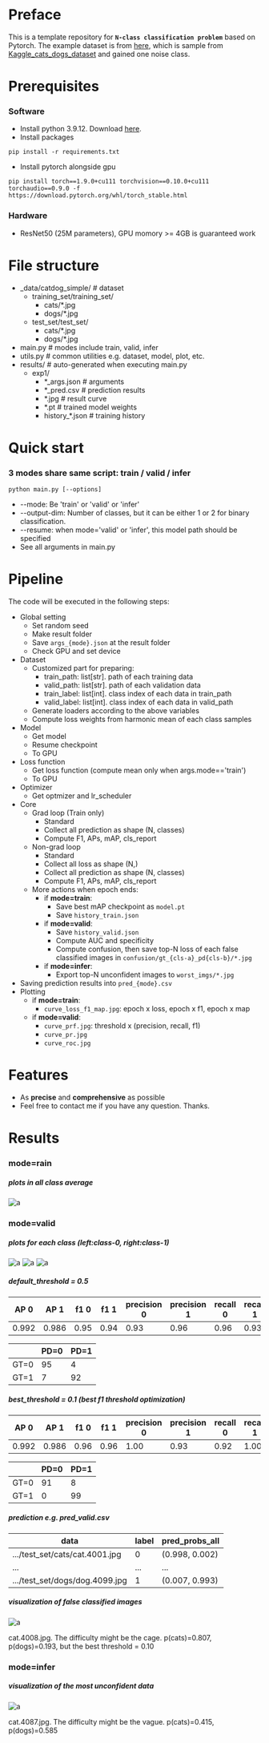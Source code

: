 # Preface
This is a template repository for **`N-class classification problem`** based on Pytorch. The example dataset is from [here](https://drive.google.com/file/d/1ADEaQc6WyTVgWN-SZhpUgHchDGZDmY20/view?usp=sharing), which is sample from [Kaggle_cats_dogs_dataset](https://www.kaggle.com/datasets/tongpython/cat-and-dog) and gained one noise class.

# Prerequisites
### Software
+ Install python 3.9.12. Download [here](https://docs.conda.io/projects/miniconda/en/latest/).
+ Install packages
```
pip install -r requirements.txt 
```
+ Install pytorch alongside gpu
```
pip install torch==1.9.0+cu111 torchvision==0.10.0+cu111 torchaudio==0.9.0 -f https://download.pytorch.org/whl/torch_stable.html
```
### Hardware
+ ResNet50 (25M parameters), GPU momory >= 4GB is guaranteed work

# File structure
+ _data/catdog_simple/ # dataset
	+ training_set/training_set/
    	+ cats/*.jpg
    	+ dogs/*.jpg
	+ test_set/test_set/
    	+ cats/*.jpg
    	+ dogs/*.jpg 
+ main.py # modes include train, valid, infer
+ utils.py # common utilities e.g. dataset, model, plot, etc. 
+ results/ # auto-generated when executing main.py
    + exp1/
        + *_args.json # arguments
        + *_pred.csv # prediction results
        + *.jpg # result curve
        + *.pt # trained model weights
        + history_*.json # training history

# Quick start
### 3 modes share same script: train / valid / infer
```
python main.py [--options]
```
+ \--mode: Be 'train' or 'valid' or 'infer'
+ \--output-dim: Number of classes, but it can be either 1 or 2 for binary classification. 
+ \--resume: when mode='valid' or 'infer', this model path should be specified
+ See all arguments in main.py

# Pipeline
The code will be executed in the following steps:
+ Global setting
	+ Set random seed
	+ Make result folder
	+ Save `args_{mode}.json` at the result folder
	+ Check GPU and set device
+ Dataset
	+ Customized part for preparing:
		+ train_path: list[str]. path of each training data
		+ valid_path: list[str]. path of each validation data
		+ train_label: list[int]. class index of each data in train_path
		+ valid_label: list[int]. class index of each data in valid_path
	+ Generate loaders according to the above variables
	+ Compute loss weights from harmonic mean of each class samples
+ Model
	+ Get model
	+ Resume checkpoint
	+ To GPU
+ Loss function
	+ Get loss function (compute mean only when args.mode=='train')
	+ To GPU
+ Optimizer
	+ Get optmizer and lr_scheduler
+ Core
	+ Grad loop (Train only)
		+ Standard
		+ Collect all prediction as shape (N, classes)
		+ Compute F1, APs, mAP, cls_report
	+ Non-grad loop
		+ Standard
		+ Collect all loss as shape (N,)
		+ Collect all prediction as shape (N, classes)
		+ Compute F1, APs, mAP, cls_report
	+ More actions when epoch ends:
		+ if **mode=train**:
		    + Save best mAP checkpoint as `model.pt`
		    + Save `history_train.json`
		+ if **mode=valid**:
		    + Save `history_valid.json`
		    + Compute AUC and specificity
		    + Compute confusion, then save top-N loss of each false classified images in `confusion/gt_{cls-a}_pd{cls-b}/*.jpg`
		+ if **mode=infer**:
		    + Export top-N unconfident images to `worst_imgs/*.jpg`
+ Saving prediction results into `pred_{mode}.csv`
+ Plotting
	+ if **mode=train**:
	    + `curve_loss_f1_map.jpg`: epoch x loss, epoch x f1, epoch x map
	+ if **mode=valid**:
	    + `curve_prf.jpg`: threshold x (precision, recall, f1)  
        + `curve_pr.jpg`
        + `curve_roc.jpg`

# Features
+ As **precise** and **comprehensive** as possible
+ Feel free to contact me if you have any question. Thanks.

# Results
### mode=rain
##### plots in all class average
![a](results/exp0/curve_loss_f1_map.jpg)

### mode=valid
##### plots for each class (left:class-0, right:class-1)
![a](results/exp0/curve_pr.jpg)
![a](results/exp0/curve_prf.jpg)
![a](results/exp0/curve_roc.jpg)
##### default_threshold = 0.5
| AP 0  | AP 1  | f1 0 | f1 1 | precision 0 | precision 1 | recall 0 | recall 1 | mAUC  |
| -     | -     | -    | -    | -           | -           | -        | -        | -     | 
| 0.992 | 0.986 | 0.95 | 0.94 | 0.93        | 0.96        | 0.96     | 0.93     | 0.989 |

|      | PD=0 | PD=1 |
| -    | -    | -    |
| GT=0 | 95   | 4    |
| GT=1 | 7    | 92   |

##### best_threshold = 0.1 (best f1 threshold optimization) 
| AP 0  | AP 1  | f1 0 | f1 1 | precision 0 | precision 1 | recall 0 | recall 1 | mAUC  |
| -     | -     | -    | -    | -           | -           | -        | -        | -     | 
| 0.992 | 0.986 | 0.96 | 0.96 | 1.00        | 0.93        | 0.92     | 1.00     | 0.989 |

|      | PD=0 | PD=1 |
| -    | -    | -    |
| GT=0 | 91   | 8    |
| GT=1 | 0    | 99   |

##### prediction e.g. pred_valid.csv
| data                           | label | pred_probs_all |
| -                              | -     | -              | 
| .../test_set/cats/cat.4001.jpg | 0     | (0.998, 0.002) |
| ...                            | ...   | ...            |
| .../test_set/dogs/dog.4099.jpg | 1     | (0.007, 0.993) |

##### visualization of false classified images
![a](results/exp0/confusion/gt_0_pd_1/cat.4008.jpg)

cat.4008.jpg. The difficulty might be the cage.
p(cats)=0.807, p(dogs)=0.193, but the best threshold = 0.10

### mode=infer
##### visualization of the most unconfident data
![a](results/exp0/worst_imgs/cat.4087.jpg)

cat.4087.jpg. The difficulty might be the vague.
p(cats)=0.415, p(dogs)=0.585